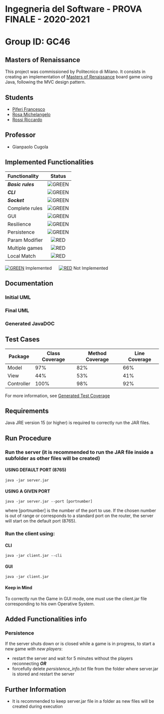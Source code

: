 # Ingegneria del Software - PROVA FINALE - 2020-2021

# Group ID: GC46

## Masters of Renaissance
This project was commissioned by Politecnico di Milano. It consists in creating an implementation of [Masters of Renaissance](https://craniointernational.com/products/masters-of-renaissance/) board game using Java, following the MVC design pattern.

## Students
- [Piferi Francesco](https://github.com/francescopiferi99)
- [Rosa Michelangelo](https://github.com/michelangelorosa)
- [Rossi Riccardo](https://github.com/redrick99)

## Professor
- Gianpaolo Cugola

## Implemented Functionalities
| Functionality | Status |
|:-----------------------|:------------------------------------:|
| ***Basic rules*** | ![GREEN](http://placehold.it/15/44bb44/44bb44) |
| ***CLI*** |![GREEN](http://placehold.it/15/44bb44/44bb44) |
| ***Socket*** |![GREEN](http://placehold.it/15/44bb44/44bb44) |
| Complete rules | ![GREEN](http://placehold.it/15/44bb44/44bb44) |
| GUI | ![GREEN](http://placehold.it/15/44bb44/44bb44) |
| Resilience | ![GREEN](http://placehold.it/15/44bb44/44bb44) |
| Persistence | ![GREEN](http://placehold.it/15/44bb44/44bb44) |
| Param Modifier | ![RED](http://placehold.it/15/f03c15/f03c15) |
| Multiple games | ![RED](http://placehold.it/15/f03c15/f03c15)|
| Local Match | ![RED](http://placehold.it/15/f03c15/f03c15)|

[![GREEN](http://placehold.it/15/44bb44/44bb44)]() Implemented &nbsp;&nbsp;&nbsp;&nbsp; [![RED](http://placehold.it/15/f03c15/f03c15)]() Not Implemented

## Documentation

### Initial UML

### Final UML

### Generated JavaDOC

## Test Cases
| Package | Class Coverage | Method Coverage | Line Coverage |
|---------------|-----------|-----------|-----------| 
| Model | 97% | 82% | 66% |
| View | 44% | 53% | 41% |
| Controller | 100% | 98% | 92% |

For more information, see [Generated Test Coverage]()

## Requirements
Java JRE version 15 (or higher) is required to correctly run the JAR files.

## Run Procedure
### Run the server (it is recommended to run the JAR file inside a subfolder as other files will be created)
#### USING DEFAULT PORT (8765)
```
java -jar server.jar
```
#### USING A GIVEN PORT
```
java -jar server.jar --port [portnumber]
```
where \[portnumber\] is the number of the port to use. If the chosen number is out of range or corresponds to a standard port on the router, the server will start on the default port (8765).

### Run the client using:
#### CLI
```
java -jar client.jar --cli
```
#### GUI
```
java -jar client.jar
``` 
#### Keep in Mind
To correctly run the Game in GUI mode, one must use the client.jar file corresponding to his own Operative System.

## Added Functionalities info
### Persistence
If the server shuts down or is closed while a game is in progress, to start a new game *with new players*:
- restart the server and wait for 5 minutes without the players reconnecting ***OR***
- forcefully delete _persistence_info.txt_ file from the folder where server.jar is stored and restart the server

## Further Information
- It is recommended to keep server.jar file in a folder as new files will be created during execution
